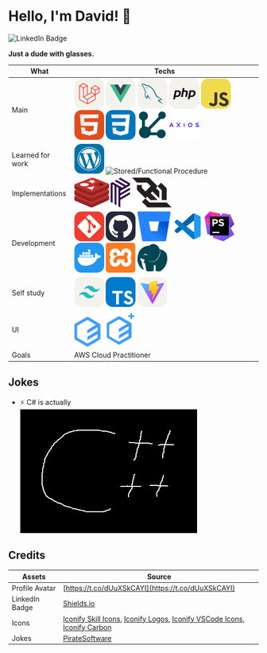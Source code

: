 # Hello, I'm David! 👋
![LinkedIn Badge](https://img.shields.io/badge/-davidvancativo-blue?style=flat&logo=Linkedin&logoColor=white&link=https%3A%2F%2Fwww.linkedin.com%2Fin%2Fdavidvancativo%2F)

**Just a dude with glasses.**

|What|Techs|
|-|-|
|Main|![Laravel](/assets/laravel.svg) ![Vue](/assets/vue.svg) ![MySQL](/assets/mysql.svg) ![PHP](/assets/php.svg) ![JavaScript](/assets/javascript.svg) ![HTML](/assets/html.svg) ![CSS](/assets/css.svg) ![REST](/assets/rest.svg) ![Axios](/assets/axios.svg)|
|Learned for work|![WordPress](/assets/wordpress.svg) ![Stored/Functional Procedure](https://img.shields.io/badge/-Stored%20Procedure-blue)|
|Implementations|![Redis](/assets/redis.svg) ![Pusher](/assets/pusher.svg) ![WebSocket](/assets/websocket.svg)|
|Development|![Git](/assets/git.svg) ![GitHub](/assets/github.svg) ![Bitbucket](/assets/bitbucket.svg) ![VS Code](/assets/vscode.svg) ![PHPStorm](/assets/phpstorm.svg) ![Docker](/assets/docker.svg) ![XAMPP](/assets/xampp.svg) ![Laragon](/assets/laragon.svg)|
|Self study|![Tailwind CSS](/assets/tailwind.svg) ![TypeScript](/assets/typescript.svg) ![Vite](/assets/vite.svg)|
|UI|![Element UI](/assets/element.svg) ![Element Plus](/assets/element-plus.svg)|
|Goals|AWS Cloud Practitioner|

## Jokes
- ⚡ C# is actually <br/>
![Joke](/assets/joke.png)

## Credits
|Assets|Source|
|-|-|
|Profile Avatar|[https://t.co/dUuXSkCAYI](https://t.co/dUuXSkCAYI)|
|LinkedIn Badge|[Shields.io](https://shields.io/)|
|Icons|[Iconify Skill Icons](https://icon-sets.iconify.design/skill-icons/), [Iconify Logos](https://icon-sets.iconify.design/logos/element/), [Iconify VSCode Icons](https://icon-sets.iconify.design/vscode-icons/), [Iconify Carbon](https://icon-sets.iconify.design/carbon/)|
|Jokes|[PirateSoftware](https://www.twitch.tv/piratesoftware)|
